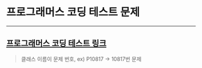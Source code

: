 # 프로그래머스 코딩 테스트 문제

---

## [프로그래머스 코딩 테스트 링크](https://programmers.co.kr/)
>클래스 이름이 문제 번호, ex) P10817 -> 10817번 문제
